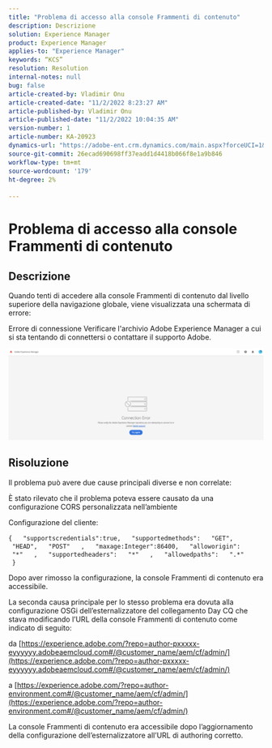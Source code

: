 ```yaml
---
title: "Problema di accesso alla console Frammenti di contenuto"
description: Descrizione
solution: Experience Manager
product: Experience Manager
applies-to: "Experience Manager"
keywords: “KCS”
resolution: Resolution
internal-notes: null
bug: false
article-created-by: Vladimir Onu
article-created-date: "11/2/2022 8:23:27 AM"
article-published-by: Vladimir Onu
article-published-date: "11/2/2022 10:04:35 AM"
version-number: 1
article-number: KA-20923
dynamics-url: "https://adobe-ent.crm.dynamics.com/main.aspx?forceUCI=1&pagetype=entityrecord&etn=knowledgearticle&id=bf36079d-875a-ed11-9561-6045bd006295"
source-git-commit: 26ecad690698ff37eadd1d4418b066f8e1a9b846
workflow-type: tm+mt
source-wordcount: '179'
ht-degree: 2%

---
```


# Problema di accesso alla console Frammenti di contenuto

## Descrizione


Quando tenti di accedere alla console Frammenti di contenuto dal livello superiore della navigazione globale, viene visualizzata una schermata di errore:

Errore di connessione Verificare l&#39;archivio Adobe Experience Manager a cui si sta tentando di connettersi o contattare il supporto Adobe.



![](assets/___c0229d83-8b5a-ed11-9561-6045bd006295___.png)


## Risoluzione


Il problema può avere due cause principali diverse e non correlate:

È stato rilevato che il problema poteva essere causato da una configurazione CORS personalizzata nell’ambiente

Configurazione del cliente:


```
{   "supportscredentials":true,   "supportedmethods":   "GET",   "HEAD",   "POST"   ,   "maxage:Integer":86400,   "alloworigin":   "*"   ,   "supportedheaders":   "*"   ,   "allowedpaths":   ".*"      }
```


Dopo aver rimosso la configurazione, la console Frammenti di contenuto era accessibile.



La seconda causa principale per lo stesso problema era dovuta alla configurazione OSGi dell’esternalizzatore del collegamento Day CQ che stava modificando l’URL della console Frammenti di contenuto come indicato di seguito:

da [https://experience.adobe.com/?repo=author-pxxxxx-eyyyyyy.adobeaemcloud.com#/@customer_name/aem/cf/admin/](https://experience.adobe.com/?repo=author-pxxxxx-eyyyyyy.adobeaemcloud.com#/@customer_name/aem/cf/admin/)

a [https://experience.adobe.com/?repo=author-environment.com#/@customer_name/aem/cf/admin/](https://experience.adobe.com/?repo=author-environment.com#/@customer_name/aem/cf/admin/)

La console Frammenti di contenuto era accessibile dopo l’aggiornamento della configurazione dell’esternalizzatore all’URL di authoring corretto.






